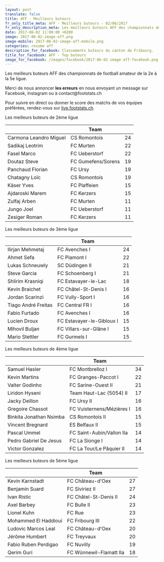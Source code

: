 ```yaml
---
layout: post
translate: false
title: AFF - Meilleurs buteurs
fr_only_title_meta: AFF - Meilleurs buteurs - 02/06/2017
fr_only_description_meta: Les meilleurs buteurs AFF des championnats de football amateur de la 2e à la 5e ligue - 02/06/2017
date: 2017-06-02 11:00:00 +0200
image: 2017-06-02-image-aff.png
image-mobile: 2017-06-02-image-aff-mobile.png
categories: resume aff
description_for_facebook: Classements buteurs du canton de Fribourg.
title_for_facebook: AFF - Top buteurs
image_for_facebook: /images/facebook/2017-06-02-image-aff-facebook.png
---
```

<p>Les meilleurs buteurs AFF des championnats de football amateur de la 2e à la 5e ligue.</p>
<p>Merci de nous annoncer <b>les erreurs</b> en nous envoyant un message sur Facebook, Instagram ou à contact@footstats.ch</p>
<p>Pour suivre en direct ou donner le score des matchs de vos équipes préférées, rendez-vous sur <a href='http://live.footstats.ch'>live.footstats.ch</a>.</p>

<p>Les meilleurs buteurs de 2ème ligue</p><table class="table"><thead><tr><th><i class="fa fa-male"></i></th><th>Team</th><th><i class="fa fa-futbol-o"></i></th></tr></thead><tbody><tr><td>Carmona Leandro Miguel</td><td>CS Romontois</td><td>24</td></tr><tr><td>Sadikaj Leotrim</td><td>FC Murten</td><td>22</td></tr><tr><td>Fasel Marco</td><td>FC Ueberstorf</td><td>22</td></tr><tr><td>Doutaz Steve</td><td>FC Gumefens/Sorens</td><td>19</td></tr><tr><td>Panchaud Florian</td><td>FC Ursy</td><td>19</td></tr><tr><td>Chatagny Loïc</td><td>CS Romontois</td><td>19</td></tr><tr><td>Käser Yves</td><td>FC Plaffeien</td><td>15</td></tr><tr><td>Ajdaroski Marem</td><td>FC Kerzers</td><td>15</td></tr><tr><td>Zulfaj Arben</td><td>FC Murten</td><td>11</td></tr><tr><td>Jungo Joel</td><td>FC Ueberstorf</td><td>11</td></tr><tr><td>Zesiger Roman</td><td>FC Kerzers</td><td>11</td></tr></tbody></table><p>Les meilleurs buteurs de 3ème ligue</p><table class="table"><thead><tr><th><i class="fa fa-male"></i></th><th>Team</th><th><i class="fa fa-futbol-o"></i></th></tr></thead><tbody><tr><td>Ilirjan Mehmetaj</td><td>FC Avenches I</td><td>24</td></tr><tr><td>Ahmet Sefa</td><td>FC Piamont I</td><td>22</td></tr><tr><td>Lukas Schneuwly</td><td>SC Düdingen II</td><td>21</td></tr><tr><td>Steve Garcia</td><td>FC Schoenberg I</td><td>21</td></tr><tr><td>Shlirim Krasniqi</td><td>FC Estavayer-le-Lac</td><td>18</td></tr><tr><td>Kevin Braichet</td><td>FC Châtel-St-Denis I</td><td>16</td></tr><tr><td>Jordan Scarinzi</td><td>FC Vully-Sport I</td><td>16</td></tr><tr><td>Tiago André Freitas</td><td>FC Central FR I</td><td>16</td></tr><tr><td>Fabio Furtado</td><td>FC Avenches I</td><td>16</td></tr><tr><td>Lucien Droux</td><td>FC Estavayer-le-Gibloux I</td><td>15</td></tr><tr><td>Mihovil Buljan</td><td>FC Villars-sur-Glâne I</td><td>15</td></tr><tr><td>Mario Stettler</td><td>FC Gurmels I</td><td>15</td></tr></tbody></table><p>Les meilleurs buteurs de 4ème ligue</p><table class="table"><thead><tr><th><i class="fa fa-male"></i></th><th>Team</th><th><i class="fa fa-futbol-o"></i></th></tr></thead><tbody><tr><td>Samuel Hasler</td><td>FC Montbrelloz I</td><td>34</td></tr><tr><td>Kevin Martins</td><td>FC Granges-Paccot I</td><td>22</td></tr><tr><td>Valter Godinho</td><td>FC Sarine-Ouest II</td><td>21</td></tr><tr><td>Liridon Hyseni</td><td>Team Haut-Lac (5054) II</td><td>17</td></tr><tr><td>Jacky Deillon</td><td>FC Ursy II</td><td>16</td></tr><tr><td>Gregoire Chassot</td><td>FC Vuisternens/Mézières I</td><td>16</td></tr><tr><td>Binkita Jonathan Nsimba</td><td>CS Romontois II</td><td>15</td></tr><tr><td>Vincent Bregnard</td><td>ES Belfaux II</td><td>15</td></tr><tr><td>Pascal Ummel</td><td>FC Saint-Aubin/Vallon IIa</td><td>14</td></tr><tr><td>Pedro Gabriel De Jesus</td><td>FC La Sionge I</td><td>14</td></tr><tr><td>Victor Gonzalez</td><td>FC La Tour/Le Pâquier II</td><td>14</td></tr></tbody></table><p>Les meilleurs buteurs de 5ème ligue</p><table class="table"><thead><tr><th><i class="fa fa-male"></i></th><th>Team</th><th><i class="fa fa-futbol-o"></i></th></tr></thead><tbody><tr><td>Kevin Karnstadt</td><td>FC Château-d'Oex</td><td>27</td></tr><tr><td>Benjamin Suard</td><td>FC Siviriez II</td><td>27</td></tr><tr><td>Ivan Ristic</td><td>FC Châtel-St-Denis II</td><td>24</td></tr><tr><td>Axel Barbey</td><td>FC Bulle II</td><td>23</td></tr><tr><td>Lionel Kuhn</td><td>FC Rue</td><td>23</td></tr><tr><td>Mohammed El Haddioui</td><td>FC Fribourg III</td><td>22</td></tr><tr><td>Ludovic Marcos Leal</td><td>FC Château-d'Oex</td><td>20</td></tr><tr><td>Jérôme Humbert</td><td>FC Treyvaux</td><td>20</td></tr><tr><td>Fabio Ruben Perdigao</td><td>FC Nuvilly</td><td>19</td></tr><tr><td>Qerim Guri</td><td>FC Wünnewil-Flamatt IIa</td><td>18</td></tr></tbody></table>